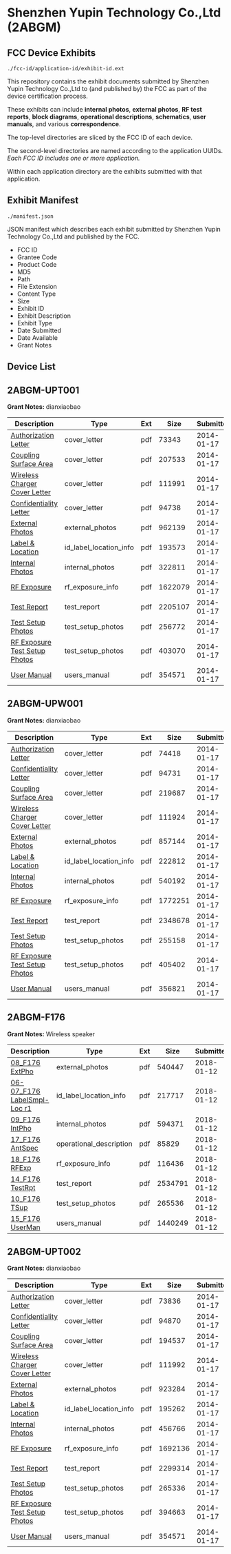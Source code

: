 # Shenzhen Yupin Technology Co.,Ltd (2ABGM)
## FCC Device Exhibits

```
./fcc-id/application-id/exhibit-id.ext
```

This repository contains the exhibit documents submitted by Shenzhen Yupin Technology Co.,Ltd to (and published by) the FCC as part of the device certification process.

These exhibits can include **internal photos**, **external photos**, **RF test reports**, **block diagrams**, **operational descriptions**, **schematics**, **user manuals**, and various **correspondence**.

The top-level directories are sliced by the FCC ID of each device.

The second-level directories are named according to the application UUIDs. *Each FCC ID includes one or more application.*

Within each application directory are the exhibits submitted with that application. 

## Exhibit Manifest

```
./manifest.json
```

JSON manifest which describes each exhibit submitted by Shenzhen Yupin Technology Co.,Ltd and published by the FCC.

- FCC ID
- Grantee Code
- Product Code
- MD5
- Path
- File Extension
- Content Type
- Size
- Exhibit ID
- Exhibit Description
- Exhibit Type
- Date Submitted
- Date Available
- Grant Notes

## Device List
## 2ABGM-UPT001
**Grant Notes:** dianxiaobao

| Description | Type | Ext | Size | Submitted | Available |
| ----------- | ---- | --- | ---- | --------- | --------- |
| [Authorization Letter](2ABGM-UPT001/273a26b288e8b5cd77a314578a27d0d5/2169909.pdf) | cover_letter | pdf | 73343 | 2014-01-17 | 2014-01-17 |
| [Coupling Surface Area](2ABGM-UPT001/273a26b288e8b5cd77a314578a27d0d5/2169911.pdf) | cover_letter | pdf | 207533 | 2014-01-17 | 2014-01-17 |
| [Wireless Charger Cover Letter](2ABGM-UPT001/273a26b288e8b5cd77a314578a27d0d5/2169912.pdf) | cover_letter | pdf | 111991 | 2014-01-17 | 2014-01-17 |
| [Confidentiality Letter](2ABGM-UPT001/273a26b288e8b5cd77a314578a27d0d5/2169910.pdf) | cover_letter | pdf | 94738 | 2014-01-17 | 2014-01-17 |
| [External Photos](2ABGM-UPT001/273a26b288e8b5cd77a314578a27d0d5/2169920.pdf) | external_photos | pdf | 962139 | 2014-01-17 | 2014-01-17 |
| [Label & Location](2ABGM-UPT001/273a26b288e8b5cd77a314578a27d0d5/2169922.pdf) | id_label_location_info | pdf | 193573 | 2014-01-17 | 2014-01-17 |
| [Internal Photos](2ABGM-UPT001/273a26b288e8b5cd77a314578a27d0d5/2169921.pdf) | internal_photos | pdf | 322811 | 2014-01-17 | 2014-01-17 |
| [RF Exposure](2ABGM-UPT001/273a26b288e8b5cd77a314578a27d0d5/2169918.pdf) | rf_exposure_info | pdf | 1622079 | 2014-01-17 | 2014-01-17 |
| [Test Report](2ABGM-UPT001/273a26b288e8b5cd77a314578a27d0d5/2169916.pdf) | test_report | pdf | 2205107 | 2014-01-17 | 2014-01-17 |
| [Test Setup Photos](2ABGM-UPT001/273a26b288e8b5cd77a314578a27d0d5/2169917.pdf) | test_setup_photos | pdf | 256772 | 2014-01-17 | 2014-01-17 |
| [RF Exposure Test Setup Photos](2ABGM-UPT001/273a26b288e8b5cd77a314578a27d0d5/2169919.pdf) | test_setup_photos | pdf | 403070 | 2014-01-17 | 2014-01-17 |
| [User Manual](2ABGM-UPT001/273a26b288e8b5cd77a314578a27d0d5/2169923.pdf) | users_manual | pdf | 354571 | 2014-01-17 | 2014-01-17 |
## 2ABGM-UPW001
**Grant Notes:** dianxiaobao

| Description | Type | Ext | Size | Submitted | Available |
| ----------- | ---- | --- | ---- | --------- | --------- |
| [Authorization Letter](2ABGM-UPW001/3d5a64d0649b912fab61dcab7914e7aa/2169894.pdf) | cover_letter | pdf | 74418 | 2014-01-17 | 2014-01-17 |
| [Confidentiality Letter](2ABGM-UPW001/3d5a64d0649b912fab61dcab7914e7aa/2169895.pdf) | cover_letter | pdf | 94731 | 2014-01-17 | 2014-01-17 |
| [Coupling Surface Area](2ABGM-UPW001/3d5a64d0649b912fab61dcab7914e7aa/2169896.pdf) | cover_letter | pdf | 219687 | 2014-01-17 | 2014-01-17 |
| [Wireless Charger Cover Letter](2ABGM-UPW001/3d5a64d0649b912fab61dcab7914e7aa/2169897.pdf) | cover_letter | pdf | 111924 | 2014-01-17 | 2014-01-17 |
| [External Photos](2ABGM-UPW001/3d5a64d0649b912fab61dcab7914e7aa/2169905.pdf) | external_photos | pdf | 857144 | 2014-01-17 | 2014-01-17 |
| [Label & Location](2ABGM-UPW001/3d5a64d0649b912fab61dcab7914e7aa/2169907.pdf) | id_label_location_info | pdf | 222812 | 2014-01-17 | 2014-01-17 |
| [Internal Photos](2ABGM-UPW001/3d5a64d0649b912fab61dcab7914e7aa/2169906.pdf) | internal_photos | pdf | 540192 | 2014-01-17 | 2014-01-17 |
| [RF Exposure](2ABGM-UPW001/3d5a64d0649b912fab61dcab7914e7aa/2169903.pdf) | rf_exposure_info | pdf | 1772251 | 2014-01-17 | 2014-01-17 |
| [Test Report](2ABGM-UPW001/3d5a64d0649b912fab61dcab7914e7aa/2169901.pdf) | test_report | pdf | 2348678 | 2014-01-17 | 2014-01-17 |
| [Test Setup Photos](2ABGM-UPW001/3d5a64d0649b912fab61dcab7914e7aa/2169902.pdf) | test_setup_photos | pdf | 255158 | 2014-01-17 | 2014-01-17 |
| [RF Exposure Test Setup Photos](2ABGM-UPW001/3d5a64d0649b912fab61dcab7914e7aa/2169904.pdf) | test_setup_photos | pdf | 405402 | 2014-01-17 | 2014-01-17 |
| [User Manual](2ABGM-UPW001/3d5a64d0649b912fab61dcab7914e7aa/2169908.pdf) | users_manual | pdf | 356821 | 2014-01-17 | 2014-01-17 |
## 2ABGM-F176
**Grant Notes:** Wireless speaker

| Description | Type | Ext | Size | Submitted | Available |
| ----------- | ---- | --- | ---- | --------- | --------- |
| [08_F176 ExtPho](2ABGM-F176/09b400e57a56df8ea30b2dcf8edd85b9/3712511.pdf) | external_photos | pdf | 540447 | 2018-01-12 | 2018-01-12 |
| [06-07_F176 LabelSmpl-Loc r1](2ABGM-F176/09b400e57a56df8ea30b2dcf8edd85b9/3712510.pdf) | id_label_location_info | pdf | 217717 | 2018-01-12 | 2018-01-12 |
| [09_F176 IntPho](2ABGM-F176/09b400e57a56df8ea30b2dcf8edd85b9/3712512.pdf) | internal_photos | pdf | 594371 | 2018-01-12 | 2018-01-12 |
| [17_F176 AntSpec](2ABGM-F176/09b400e57a56df8ea30b2dcf8edd85b9/3712520.pdf) | operational_description | pdf | 85829 | 2018-01-12 | 2018-01-12 |
| [18_F176 RFExp](2ABGM-F176/09b400e57a56df8ea30b2dcf8edd85b9/3712521.pdf) | rf_exposure_info | pdf | 116436 | 2018-01-12 | 2018-01-12 |
| [14_F176 TestRpt](2ABGM-F176/09b400e57a56df8ea30b2dcf8edd85b9/3712517.pdf) | test_report | pdf | 2534791 | 2018-01-12 | 2018-01-12 |
| [10_F176 TSup](2ABGM-F176/09b400e57a56df8ea30b2dcf8edd85b9/3712513.pdf) | test_setup_photos | pdf | 265536 | 2018-01-12 | 2018-01-12 |
| [15_F176 UserMan](2ABGM-F176/09b400e57a56df8ea30b2dcf8edd85b9/3712518.pdf) | users_manual | pdf | 1440249 | 2018-01-12 | 2018-01-12 |
## 2ABGM-UPT002
**Grant Notes:** dianxiaobao

| Description | Type | Ext | Size | Submitted | Available |
| ----------- | ---- | --- | ---- | --------- | --------- |
| [Authorization Letter](2ABGM-UPT002/8207c9a827df5337cf26b28b722131f8/2169924.pdf) | cover_letter | pdf | 73836 | 2014-01-17 | 2014-01-17 |
| [Confidentiality Letter](2ABGM-UPT002/8207c9a827df5337cf26b28b722131f8/2169925.pdf) | cover_letter | pdf | 94870 | 2014-01-17 | 2014-01-17 |
| [Coupling Surface Area](2ABGM-UPT002/8207c9a827df5337cf26b28b722131f8/2169926.pdf) | cover_letter | pdf | 194537 | 2014-01-17 | 2014-01-17 |
| [Wireless Charger Cover Letter](2ABGM-UPT002/8207c9a827df5337cf26b28b722131f8/2169927.pdf) | cover_letter | pdf | 111992 | 2014-01-17 | 2014-01-17 |
| [External Photos](2ABGM-UPT002/8207c9a827df5337cf26b28b722131f8/2169935.pdf) | external_photos | pdf | 923284 | 2014-01-17 | 2014-01-17 |
| [Label & Location](2ABGM-UPT002/8207c9a827df5337cf26b28b722131f8/2169937.pdf) | id_label_location_info | pdf | 195262 | 2014-01-17 | 2014-01-17 |
| [Internal Photos](2ABGM-UPT002/8207c9a827df5337cf26b28b722131f8/2169936.pdf) | internal_photos | pdf | 456766 | 2014-01-17 | 2014-01-17 |
| [RF Exposure](2ABGM-UPT002/8207c9a827df5337cf26b28b722131f8/2169933.pdf) | rf_exposure_info | pdf | 1692136 | 2014-01-17 | 2014-01-17 |
| [Test Report](2ABGM-UPT002/8207c9a827df5337cf26b28b722131f8/2169931.pdf) | test_report | pdf | 2299314 | 2014-01-17 | 2014-01-17 |
| [Test Setup Photos](2ABGM-UPT002/8207c9a827df5337cf26b28b722131f8/2169932.pdf) | test_setup_photos | pdf | 265336 | 2014-01-17 | 2014-01-17 |
| [RF Exposure Test Setup Photos](2ABGM-UPT002/8207c9a827df5337cf26b28b722131f8/2169934.pdf) | test_setup_photos | pdf | 394663 | 2014-01-17 | 2014-01-17 |
| [User Manual](2ABGM-UPT002/8207c9a827df5337cf26b28b722131f8/2169923.pdf) | users_manual | pdf | 354571 | 2014-01-17 | 2014-01-17 |
